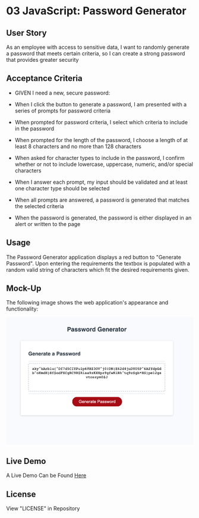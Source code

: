 # 03 JavaScript: Password Generator

## User Story

As an employee with access to sensitive data, I want to randomly generate a password that meets certain criteria, so I can create a strong password that provides greater security

## Acceptance Criteria

* GIVEN I need a new, secure password:

* When I click the button to generate a password, I am presented with a series of prompts for password criteria
* When prompted for password criteria, I select which criteria to include in the password
* When prompted for the length of the password, I choose a length of at least 8 characters and no more than 128 characters
* When asked for character types to include in the password, I confirm whether or not to include lowercase, uppercase, numeric, and/or special characters
* When I answer each prompt, my input should be validated and at least one character type should be selected
* When all prompts are answered, a password is generated that matches the selected criteria
* When the password is generated, the password is either displayed in an alert or written to the page

## Usage

The Password Generator application displays a red button to "Generate Password". Upon entering the requirements the textbox is populated with a random valid string of characters which fit the desired requirements given.

## Mock-Up

The following image shows the web application's appearance and functionality:

![The Password Generator application displays a red button to "Generate Password". Upon entering the requirements the textbox is populated with a valid string of characters](./assets/Mockup.png)

## Live Demo

A Live Demo Can be Found [Here](https://julianmlacey.github.io/Password\sGenerator/)

## License

View "LICENSE" in Repository
